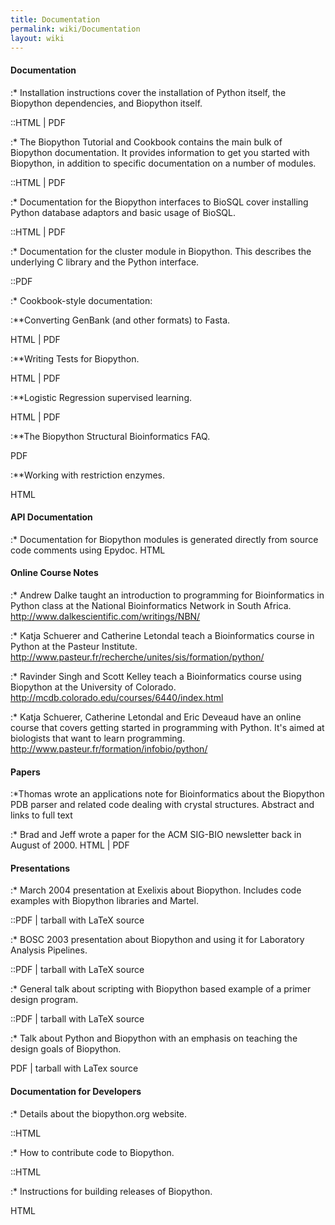 ```yaml
---
title: Documentation
permalink: wiki/Documentation
layout: wiki
---
```


#### Documentation

:\* Installation instructions cover the installation of Python itself,
the Biopython dependencies, and Biopython itself.

::HTML | PDF

:\* The Biopython Tutorial and Cookbook contains the main bulk of
Biopython documentation. It provides information to get you started with
Biopython, in addition to specific documentation on a number of modules.

::HTML | PDF

:\* Documentation for the Biopython interfaces to BioSQL cover
installing Python database adaptors and basic usage of BioSQL.

::HTML | PDF

:\* Documentation for the cluster module in Biopython. This describes
the underlying C library and the Python interface.

::PDF

:\* Cookbook-style documentation:

:\*\*Converting GenBank (and other formats) to Fasta.

  
  
HTML | PDF

:\*\*Writing Tests for Biopython.

  
  
HTML | PDF

:\*\*Logistic Regression supervised learning.

  
  
HTML | PDF

:\*\*The Biopython Structural Bioinformatics FAQ.

  
  
PDF

:\*\*Working with restriction enzymes.

  
  
HTML

#### API Documentation

:\* Documentation for Biopython modules is generated directly from
source code comments using Epydoc. HTML

#### Online Course Notes

:\* Andrew Dalke taught an introduction to programming for
Bioinformatics in Python class at the National Bioinformatics Network in
South Africa. <http://www.dalkescientific.com/writings/NBN/>

:\* Katja Schuerer and Catherine Letondal teach a Bioinformatics course
in Python at the Pasteur Institute.
<http://www.pasteur.fr/recherche/unites/sis/formation/python/>

:\* Ravinder Singh and Scott Kelley teach a Bioinformatics course using
Biopython at the University of Colorado.
<http://mcdb.colorado.edu/courses/6440/index.html>

:\* Katja Schuerer, Catherine Letondal and Eric Deveaud have an online
course that covers getting started in programming with Python. It's
aimed at biologists that want to learn programming.
<http://www.pasteur.fr/formation/infobio/python/>

#### Papers

:\*Thomas wrote an applications note for Bioinformatics about the
Biopython PDB parser and related code dealing with crystal structures.
Abstract and links to full text

:\* Brad and Jeff wrote a paper for the ACM SIG-BIO newsletter back in
August of 2000. HTML | PDF

#### Presentations

:\* March 2004 presentation at Exelixis about Biopython. Includes code
examples with Biopython libraries and Martel.

::PDF | tarball with LaTeX source

:\* BOSC 2003 presentation about Biopython and using it for Laboratory
Analysis Pipelines.

::PDF | tarball with LaTeX source

:\* General talk about scripting with Biopython based example of a
primer design program.

::PDF | tarball with LaTeX source

:\* Talk about Python and Biopython with an emphasis on teaching the
design goals of Biopython.

  
  
PDF | tarball with LaTex source

#### Documentation for Developers

:\* Details about the biopython.org website.

::HTML

:\* How to contribute code to Biopython.

::HTML

:\* Instructions for building releases of Biopython.

  
  
HTML



